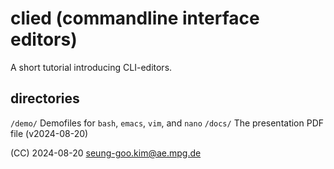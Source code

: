 # clied (commandline interface editors)

A short tutorial introducing CLI-editors.

## directories

`/demo/` Demofiles for `bash`, `emacs`, `vim`, and `nano`
`/docs/` The presentation PDF file (v2024-08-20)

(CC) 2024-08-20 [seung-goo.kim@ae.mpg.de](mailto:seung-goo.kim@ae.mpg.de)

